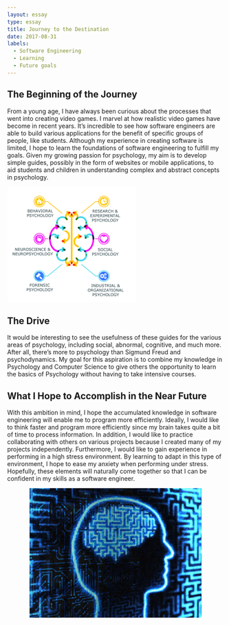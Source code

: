 ```yaml
---
layout: essay
type: essay
title: Journey to the Destination
date: 2017-08-31
labels:
  - Software Engineering
  - Learning
  - Future goals
---
```


## The Beginning of the Journey

From a young age, I have always been curious about the processes that went into creating video games. I marvel at how realistic 
video games have become in recent years. It’s incredible to see how software engineers are able to build various applications for 
the benefit of specific groups of people, like students. Although my experience in creating software is limited, I hope to learn the 
foundations of software engineering to fulfill my goals. Given my growing passion for psychology, my aim is to develop simple guides, 
possibly in the form of websites or mobile applications, to aid students and children in understanding complex and abstract concepts 
in psychology. 

<img class="ui left floated image" width="300" src="../images/areasofpsychology.jpg">

## The Drive

It would be interesting to see the usefulness of these guides for the various areas of psychology, including social, abnormal, 
cognitive, and much more. After all, there’s more to psychology than Sigmund Freud and psychodynamics. My goal for this aspiration 
is to combine my knowledge in Psychology and Computer Science to give others the opportunity to learn the basics of Psychology 
without having to take intensive courses.    

## What I Hope to Accomplish in the Near Future

With this ambition in mind, I hope the accumulated knowledge in software engineering will enable me to program more efficiently. 
Ideally, I would like to think faster and program more efficiently since my brain takes quite a bit of time to process information. 
In addition, I would like to practice collaborating with others on various projects because I created many of my projects 
independently. Furthermore, I would like to gain experience in performing in a high stress environment. By learning to adapt 
in this type of environment, I hope to ease my anxiety when performing under stress. Hopefully, these elements will naturally come 
together so that I can be confident in my skills as a software engineer.   

<p align="center">
  <img height="300" src="../images/psyandcs.jpg">
</p>
